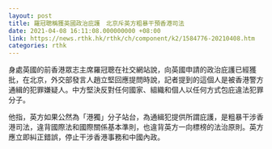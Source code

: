 ```yaml
---
layout: post
title: 羅冠聰稱獲英國政治庇護　北京斥英方粗暴干預香港司法
date: 2021-04-08 16:11:08.000000000 +08:00
link: https://news.rthk.hk/rthk/ch/component/k2/1584776-20210408.htm
categories: rthk
---
```


身處英國的前香港眾志主席羅冠聰在社交網站說，向英國申請的政治庇護已經獲批，在北京，外交部發言人趙立堅回應提問時說，記者提到的這個人是被香港警方通緝的犯罪嫌疑人。中方堅決反對任何國家、組織和個人以任何方式包庇違法犯罪分子。

他指，英方如果公然為「港獨」分子站台，為通緝犯提供所謂庇護，是粗暴干涉香港司法，違背國際法和國際關係基本準則，也違背英方一向標榜的法治原則。英方應立即糾正錯誤，停止干涉香港事務和中國內政。
